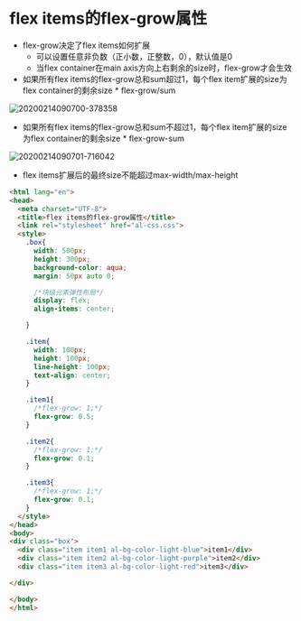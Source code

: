 # flex items的flex-grow属性

- flex-grow决定了flex items如何扩展
    - 可以设置任意非负数（正小数，正整数，0），默认值是0
    - 当flex container在main axis方向上右剩余的size时，flex-grow才会生效
- 如果所有flex items的flex-grow总和sum超过1，每个flex item扩展的size为flex container的剩余size * flex-grow/sum

![20200214090700-378358](https://alanlee-image-bed.oss-cn-shenzhen.aliyuncs.com/note_images/20200214090710-279103.png)

- 如果所有flex items的flex-grow总和sum不超过1，每个flex item扩展的size为flex container的剩余size * flex-grow-sum

![20200214090701-716042](https://alanlee-image-bed.oss-cn-shenzhen.aliyuncs.com/note_images/20200214090721-928144.png)

- flex items扩展后的最终size不能超过max-width/max-height



```html
<html lang="en">
<head>
  <meta charset="UTF-8">
  <title>flex items的flex-grow属性</title>
  <link rel="stylesheet" href="al-css.css">
  <style>
    .box{
      width: 500px;
      height: 300px;
      background-color: aqua;
      margin: 50px auto 0;

      /*块级元素弹性布局*/
      display: flex;
      align-items: center;

    }

    .item{
      width: 100px;
      height: 100px;
      line-height: 100px;
      text-align: center;
    }

    .item1{
      /*flex-grow: 1;*/
      flex-grow: 0.5;
    }

    .item2{
      /*flex-grow: 1;*/
      flex-grow: 0.1;
    }

    .item3{
      /*flex-grow: 1;*/
      flex-grow: 0.1;
    }
  </style>
</head>
<body>
<div class="box">
  <div class="item item1 al-bg-color-light-blue">item1</div>
  <div class="item item2 al-bg-color-light-purple">item2</div>
  <div class="item item3 al-bg-color-light-red">item3</div>

</div>

</body>
</html>
```

